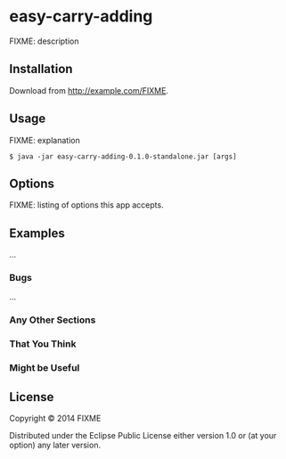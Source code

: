 # easy-carry-adding

FIXME: description

## Installation

Download from http://example.com/FIXME.

## Usage

FIXME: explanation

    $ java -jar easy-carry-adding-0.1.0-standalone.jar [args]

## Options

FIXME: listing of options this app accepts.

## Examples

...

### Bugs

...

### Any Other Sections
### That You Think
### Might be Useful

## License

Copyright © 2014 FIXME

Distributed under the Eclipse Public License either version 1.0 or (at
your option) any later version.
